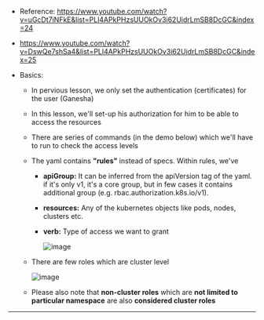 - Reference: https://www.youtube.com/watch?v=uGcDt7iNFkE&list=PLl4APkPHzsUUOkOv3i62UidrLmSB8DcGC&index=24
- https://www.youtube.com/watch?v=DswQe7shSa4&list=PLl4APkPHzsUUOkOv3i62UidrLmSB8DcGC&index=25

- Basics:
  - In pervious lesson, we only set the authentication (certificates) for the user (Ganesha)
  - In this lesson, we'll set-up his authorization for him to be able to access the resources
  - There are series of commands (in the demo below) which we'll have to run to check the access levels
  - The yaml contains **"rules"** instead of specs. Within rules, we've
    - **apiGroup:** It can be inferred from the apiVersion tag of the yaml. if it's only v1, it's a core group, but in few cases it contains additional group (e.g. rbac.authorization.k8s.io/v1).
    - **resources:** Any of the kubernetes objects like pods, nodes, clusters etc.
    - **verb:** Type of access we want to grant


       ![image](https://github.com/user-attachments/assets/9d2290d3-04e7-4fe6-b924-079772d5b416)

  - There are few roles which are cluster level

     ![image](https://github.com/user-attachments/assets/c647d946-261a-4a67-932b-0d26b4aab1f7)

  - Please also note that **non-cluster roles** which are **not limited to particular namespace** are also **considered cluster roles**
      
 -----------------------------------------------------------------------
 
